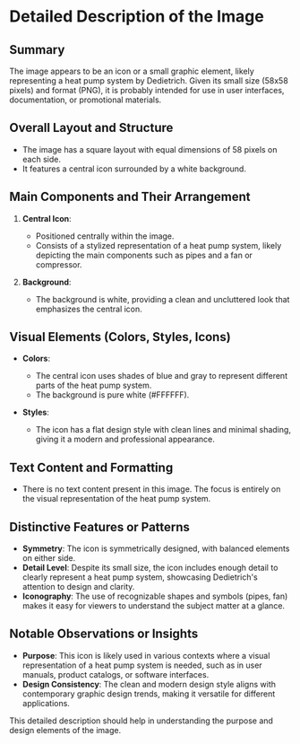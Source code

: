 # Detailed Description of the Image

## Summary
The image appears to be an icon or a small graphic element, likely representing a heat pump system by Dedietrich. Given its small size (58x58 pixels) and format (PNG), it is probably intended for use in user interfaces, documentation, or promotional materials.

## Overall Layout and Structure

- The image has a square layout with equal dimensions of 58 pixels on each side.
- It features a central icon surrounded by a white background.

## Main Components and Their Arrangement

1. **Central Icon**:
   - Positioned centrally within the image.
   - Consists of a stylized representation of a heat pump system, likely depicting the main components such as pipes and a fan or compressor.

2. **Background**:
   - The background is white, providing a clean and uncluttered look that emphasizes the central icon.

## Visual Elements (Colors, Styles, Icons)

- **Colors**:
  - The central icon uses shades of blue and gray to represent different parts of the heat pump system.
  - The background is pure white (#FFFFFF).

- **Styles**:
  - The icon has a flat design style with clean lines and minimal shading, giving it a modern and professional appearance.

## Text Content and Formatting

- There is no text content present in this image. The focus is entirely on the visual representation of the heat pump system.

## Distinctive Features or Patterns

- **Symmetry**: The icon is symmetrically designed, with balanced elements on either side.
- **Detail Level**: Despite its small size, the icon includes enough detail to clearly represent a heat pump system, showcasing Dedietrich's attention to design and clarity.
- **Iconography**: The use of recognizable shapes and symbols (pipes, fan) makes it easy for viewers to understand the subject matter at a glance.

## Notable Observations or Insights

- **Purpose**: This icon is likely used in various contexts where a visual representation of a heat pump system is needed, such as in user manuals, product catalogs, or software interfaces.
- **Design Consistency**: The clean and modern design style aligns with contemporary graphic design trends, making it versatile for different applications.

This detailed description should help in understanding the purpose and design elements of the image.